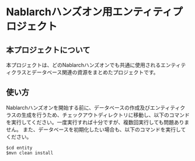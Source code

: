 Nablarchハンズオン用エンティティプロジェクト
===============

## 本プロジェクトについて
本プロジェクトは、どのNablarchハンズオンでも共通に使用されるエンティティクラスとデータベース関連の資源をまとめたプロジェクトです。

## 使い方
Nablarchハンズオンを開始する前に、データベースの作成及びエンティティクラスの生成を行うため、チェックアウトディレクトリに移動し、以下のコマンドを実行してください。一度実行すれば十分ですが、複数回実行しても問題ありません。
また、データベースを初期化したい場合も、以下のコマンドを実行してください。

    $cd entity
    $mvn clean install
